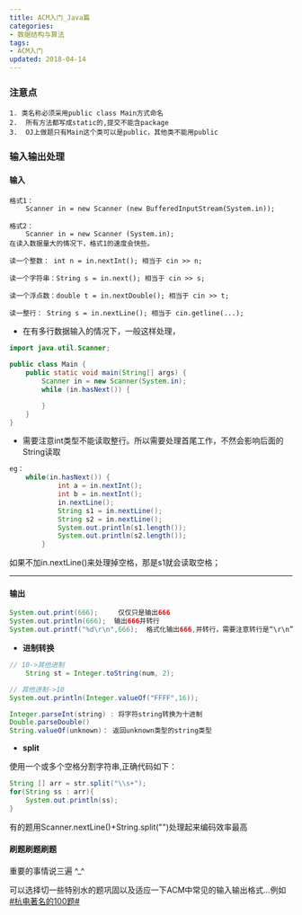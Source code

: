 ```yaml
---
title: ACM入门_Java篇
categories:
- 数据结构与算法
tags:
- ACM入门
updated: 2018-04-14
---
```


### 注意点
	1. 类名称必须采用public class Main方式命名
	2.  所有方法都写成static的,提交不能含package
	3.  OJ上做题只有Main这个类可以是public，其他类不能用public


### 输入输出处理
#### 输入
	格式1：
		Scanner in = new Scanner (new BufferedInputStream(System.in));

	格式2：
		Scanner in = new Scanner (System.in);
	在读入数据量大的情况下，格式1的速度会快些。

	读一个整数： int n = in.nextInt(); 相当于 cin >> n;

	读一个字符串：String s = in.next(); 相当于 cin >> s;

	读一个浮点数：double t = in.nextDouble(); 相当于 cin >> t;

	读一整行： String s = in.nextLine(); 相当于 cin.getline(...);

- 在有多行数据输入的情况下，一般这样处理，

```Java
import java.util.Scanner;

public class Main {
	public static void main(String[] args) {
		Scanner in = new Scanner(System.in);
		while (in.hasNext()) {

		}
	}
}
```

- 需要注意int类型不能读取整行。所以需要处理首尾工作，不然会影响后面的String读取
```Java
eg：
	while(in.hasNext()) {
	    	int a = in.nextInt();
	    	int b = in.nextInt();
	    	in.nextLine();
	    	String s1 = in.nextLine();
	    	String s2 = in.nextLine();
	    	System.out.println(s1.length());
	    	System.out.println(s2.length());
	    }
```

如果不加in.nextLine()来处理掉空格，那是s1就会读取空格；

---

#### 输出
 ```Java
 System.out.print(666);     仅仅只是输出666
 System.out.println(666);  输出666并转行
 System.out.printf("%d\r\n",666);  格式化输出666,并转行，需要注意转行是“\r\n”
 ```
 - **进制转换**

```Java
// 10->其他进制
	String st = Integer.toString(num, 2);

// 其他进制->10
System.out.println(Integer.valueOf("FFFF",16));

Integer.parseInt(string) : 将字符string转换为十进制
Double.parseDouble()
String.valueOf(unknown)： 返回unknown类型的string类型
```
 - **split**

使用一个或多个空格分割字符串,正确代码如下：

```Java
String [] arr = str.split("\\s+");
for(String ss : arr){
    System.out.println(ss);
}
```
有的题用Scanner.nextLine()+String.split("")处理起来编码效率最高


#### 刷题刷题刷题
重要的事情说三遍 ^_^

可以选择切一些特别水的题巩固以及适应一下ACM中常见的输入输出格式...例如 <a href="http://acm.hdu.edu.cn/listproblem.php?vol=11">#杭电著名的100题#</a>



​

